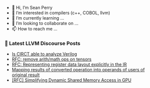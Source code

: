 - 👋 Hi, I’m Sean Perry
- 👀 I’m interested in compilers (c++, COBOL, llvm)
- 🌱 I’m currently learning ...
- 💞️ I’m looking to collaborate on ...
- 📫 How to reach me ...

<!---
s66perry/s66perry is a ✨ special ✨ repository because its `README.md` (this file) appears on your GitHub profile.
You can click the Preview link to take a look at your changes.
--->
### 📕 Latest LLVM Discourse Posts

<!-- DISCOURSE-LLVM:START -->
- [Is CIRCT able to analyze Verilog](https://discourse.llvm.org/t/is-circt-able-to-analyze-verilog/66281?page=2#post_28)
- [RFC: remove arith/math ops on tensors](https://discourse.llvm.org/t/rfc-remove-arith-math-ops-on-tensors/74357?page=3#post_59)
- [RFC: Representing register data layout explicitly in the IR](https://discourse.llvm.org/t/rfc-representing-register-data-layout-explicitly-in-the-ir/74881#post_5)
- [Mapping results of converted operation into operands of users of original result](https://discourse.llvm.org/t/mapping-results-of-converted-operation-into-operands-of-users-of-original-result/74847#post_3)
- [[RFC] Simplifying Dynamic Shared Memory Access in GPU](https://discourse.llvm.org/t/rfc-simplifying-dynamic-shared-memory-access-in-gpu/74559?page=3#post_41)
<!-- DISCOURSE-LLVM:END -->
